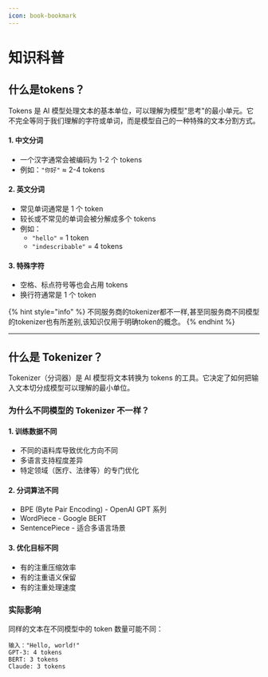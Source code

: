 ```yaml
---
icon: book-bookmark
---
```


# 知识科普

## 什么是tokens？

Tokens 是 AI 模型处理文本的基本单位，可以理解为模型"思考"的最小单元。它不完全等同于我们理解的字符或单词，而是模型自己的一种特殊的文本分割方式。

#### 1. 中文分词

* 一个汉字通常会被编码为 1-2 个 tokens
* 例如：`"你好"` ≈ 2-4 tokens

#### 2. 英文分词

* 常见单词通常是 1 个 token
* 较长或不常见的单词会被分解成多个 tokens
* 例如：
  * `"hello"` = 1 token
  * `"indescribable"` = 4 tokens

#### 3. 特殊字符

* 空格、标点符号等也会占用 tokens
* 换行符通常是 1 个 token



{% hint style="info" %}
不同服务商的tokenizer都不一样,甚至同服务商不同模型的tokenizer也有所差别,该知识仅用于明确token的概念。
{% endhint %}

***

## 什么是 Tokenizer？

Tokenizer（分词器）是 AI 模型将文本转换为 tokens 的工具。它决定了如何把输入文本切分成模型可以理解的最小单位。

### 为什么不同模型的 Tokenizer 不一样？

#### 1. 训练数据不同

* 不同的语料库导致优化方向不同
* 多语言支持程度差异
* 特定领域（医疗、法律等）的专门优化

#### 2. 分词算法不同

* BPE (Byte Pair Encoding) - OpenAI GPT 系列
* WordPiece - Google BERT
* SentencePiece - 适合多语言场景

#### 3. 优化目标不同

* 有的注重压缩效率
* 有的注重语义保留
* 有的注重处理速度

### 实际影响

同样的文本在不同模型中的 token 数量可能不同：

```
输入："Hello, world!"
GPT-3: 4 tokens
BERT: 3 tokens
Claude: 3 tokens
```
